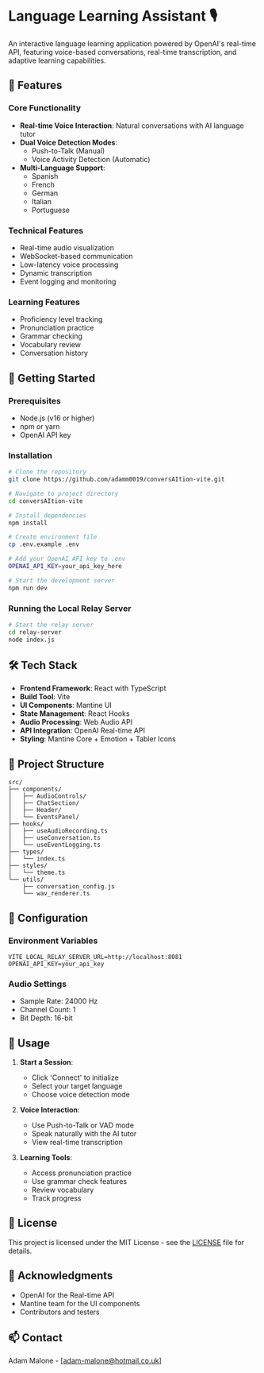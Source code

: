 # Language Learning Assistant 🎙️

An interactive language learning application powered by OpenAI's real-time API, featuring voice-based conversations, real-time transcription, and adaptive learning capabilities.

## 🌟 Features

### Core Functionality
- **Real-time Voice Interaction**: Natural conversations with AI language tutor
- **Dual Voice Detection Modes**:
  - Push-to-Talk (Manual)
  - Voice Activity Detection (Automatic)
- **Multi-Language Support**:
  - Spanish
  - French
  - German
  - Italian
  - Portuguese

### Technical Features
- Real-time audio visualization
- WebSocket-based communication
- Low-latency voice processing
- Dynamic transcription
- Event logging and monitoring

### Learning Features
- Proficiency level tracking
- Pronunciation practice
- Grammar checking
- Vocabulary review
- Conversation history

## 🚀 Getting Started

### Prerequisites
- Node.js (v16 or higher)
- npm or yarn
- OpenAI API key

### Installation
```bash
# Clone the repository
git clone https://github.com/adamm0019/conversAItion-vite.git

# Navigate to project directory
cd conversAItion-vite

# Install dependencies
npm install

# Create environment file
cp .env.example .env

# Add your OpenAI API key to .env
OPENAI_API_KEY=your_api_key_here

# Start the development server
npm run dev
```

### Running the Local Relay Server
```bash
# Start the relay server
cd relay-server
node index.js
```

## 🛠️ Tech Stack

- **Frontend Framework**: React with TypeScript
- **Build Tool**: Vite
- **UI Components**: Mantine UI
- **State Management**: React Hooks
- **Audio Processing**: Web Audio API
- **API Integration**: OpenAI Real-time API
- **Styling**: Mantine Core + Emotion + Tabler Icons

## 📁 Project Structure

```
src/
├── components/
│   ├── AudioControls/
│   ├── ChatSection/
│   ├── Header/
│   └── EventsPanel/
├── hooks/
│   ├── useAudioRecording.ts
│   ├── useConversation.ts
│   └── useEventLogging.ts
├── types/
│   └── index.ts
├── styles/
│   └── theme.ts
└── utils/
    ├── conversation_config.js
    └── wav_renderer.ts
```

## 🔧 Configuration

### Environment Variables
```env
VITE_LOCAL_RELAY_SERVER_URL=http://localhost:8081
OPENAI_API_KEY=your_api_key
```

### Audio Settings
- Sample Rate: 24000 Hz
- Channel Count: 1
- Bit Depth: 16-bit

## 🎯 Usage

1. **Start a Session**:
   - Click 'Connect' to initialize
   - Select your target language
   - Choose voice detection mode

2. **Voice Interaction**:
   - Use Push-to-Talk or VAD mode
   - Speak naturally with the AI tutor
   - View real-time transcription

3. **Learning Tools**:
   - Access pronunciation practice
   - Use grammar check features
   - Review vocabulary
   - Track progress

## 📝 License

This project is licensed under the MIT License - see the [LICENSE](LICENSE) file for details.

## 🙏 Acknowledgments

- OpenAI for the Real-time API
- Mantine team for the UI components
- Contributors and testers

## 📫 Contact

Adam Malone - [adam-malone@hotmail.co.uk]
